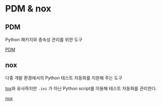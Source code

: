 # PDM & nox

## PDM 

Python 패키지와 종속성 관리를 위한 도구

[PDM](https://pdm.fming.dev/latest/)

## nox

다중 개발 환경에서의 Python 테스트 자동화를 지원해 주는 도구

[tox](https://nox.thea.codes/en/stable/)와 유사하지만 `.ini` 가 아닌 Python script를 이용해 테스트 자동화를 관리한다.

[nox](https://nox.thea.codes/en/stable/)
